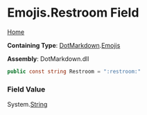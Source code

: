 # Emojis\.Restroom Field

[Home](../../../README.md)

**Containing Type**: [DotMarkdown](../../README.md)\.[Emojis](../README.md)

**Assembly**: DotMarkdown\.dll

```csharp
public const string Restroom = ":restroom:"
```

### Field Value

System\.[String](https://docs.microsoft.com/en-us/dotnet/api/system.string)